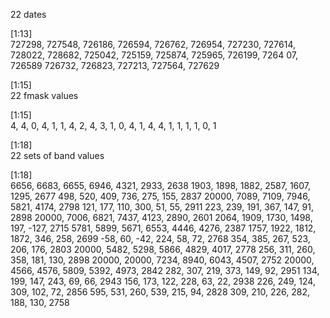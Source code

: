 22 dates

[1:13]  
727298, 727548, 726186, 726594, 726762, 726954, 727230, 727614, 728022, 728682, 725042, 725159, 725874, 725965, 726199, 7264
07, 726589 726732, 726823, 727213, 727564, 727629

[1:15]  
22 fmask values

[1:15]  
4, 4, 0, 4, 1, 1, 4, 2, 4, 3, 1, 0, 4, 1, 4, 4, 1, 1, 1, 1, 0, 1

[1:18]  
22 sets of band values

[1:18]  
6656, 6683, 6655, 6946, 4321, 2933, 2638
1903, 1898, 1882, 2587, 1607, 1295, 2677
498, 520, 409, 736, 275, 155, 2837
20000, 7089, 7109, 7946, 5821, 4174, 2798
121, 177, 110, 300, 51, 55, 2911
223, 239, 191, 367, 147, 91, 2898
20000, 7006, 6821, 7437, 4123, 2890, 2601
2064, 1909, 1730, 1498, 197, -127, 2715
5781, 5899, 5671, 6553, 4446, 4276, 2387
1757, 1922, 1812, 1872, 346, 258, 2699
-58, 60, -42, 224, 58, 72, 2768
354, 385, 267, 523, 206, 176, 2803
20000, 5482, 5298, 5866, 4829, 4017, 2778
256, 311, 260, 358, 181, 130, 2898
20000, 20000, 7234, 8940, 6043, 4507, 2752
20000, 4566, 4576, 5809, 5392, 4973, 2842
282, 307, 219, 373, 149, 92, 2951
134, 199, 147, 243, 69, 66, 2943
156, 173, 122, 228, 63, 22, 2938
226, 249, 124, 309, 102, 72, 2856
595, 531, 260, 539, 215, 94, 2828
309, 210, 226, 282, 188, 130, 2758
